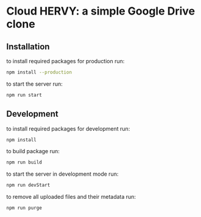 # Cloud HERVY: a simple Google Drive clone

## Installation

to install required packages for production run:

```bash
npm install --production
```

to start the server run:

```bash
npm run start
```

## Development

to install required packages for development run:

```bash
npm install
```

to build package run:

```bash
npm run build
```

to start the server in development mode run:

```bash
npm run devStart
```

to remove all uploaded files and their metadata run:

```bash
npm run purge
```
